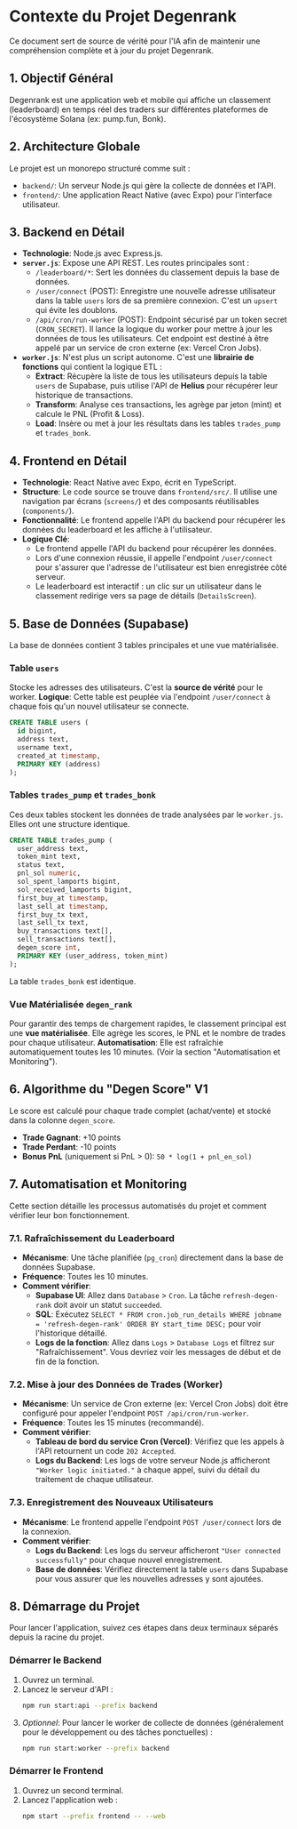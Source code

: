 # Contexte du Projet Degenrank

Ce document sert de source de vérité pour l'IA afin de maintenir une compréhension complète et à jour du projet Degenrank.

## 1. Objectif Général

Degenrank est une application web et mobile qui affiche un classement (leaderboard) en temps réel des traders sur différentes plateformes de l'écosystème Solana (ex: pump.fun, Bonk).

## 2. Architecture Globale

Le projet est un monorepo structuré comme suit :
- `backend/`: Un serveur Node.js qui gère la collecte de données et l'API.
- `frontend/`: Une application React Native (avec Expo) pour l'interface utilisateur.

## 3. Backend en Détail

- **Technologie**: Node.js avec Express.js.
- **`server.js`**: Expose une API REST. Les routes principales sont :
    - `/leaderboard/*`: Sert les données du classement depuis la base de données.
    - `/user/connect` (POST): Enregistre une nouvelle adresse utilisateur dans la table `users` lors de sa première connexion. C'est un `upsert` qui évite les doublons.
    - `/api/cron/run-worker` (POST): Endpoint sécurisé par un token secret (`CRON_SECRET`). Il lance la logique du worker pour mettre à jour les données de tous les utilisateurs. Cet endpoint est destiné à être appelé par un service de cron externe (ex: Vercel Cron Jobs).
- **`worker.js`**: N'est plus un script autonome. C'est une **librairie de fonctions** qui contient la logique ETL :
    - **Extract**: Récupère la liste de tous les utilisateurs depuis la table `users` de Supabase, puis utilise l'API de **Helius** pour récupérer leur historique de transactions.
    - **Transform**: Analyse ces transactions, les agrège par jeton (mint) et calcule le PNL (Profit & Loss).
    - **Load**: Insère ou met à jour les résultats dans les tables `trades_pump` et `trades_bonk`.

## 4. Frontend en Détail

- **Technologie**: React Native avec Expo, écrit en TypeScript.
- **Structure**: Le code source se trouve dans `frontend/src/`. Il utilise une navigation par écrans (`screens/`) et des composants réutilisables (`components/`).
- **Fonctionnalité**: Le frontend appelle l'API du backend pour récupérer les données du leaderboard et les affiche à l'utilisateur.
- **Logique Clé**: 
    - Le frontend appelle l'API du backend pour récupérer les données.
    - Lors d'une connexion réussie, il appelle l'endpoint `/user/connect` pour s'assurer que l'adresse de l'utilisateur est bien enregistrée côté serveur.
    - Le leaderboard est interactif : un clic sur un utilisateur dans le classement redirige vers sa page de détails (`DetailsScreen`).

## 5. Base de Données (Supabase)

La base de données contient 3 tables principales et une vue matérialisée.

### Table `users`
Stocke les adresses des utilisateurs. C'est la **source de vérité** pour le worker.
**Logique**: Cette table est peuplée via l'endpoint `/user/connect` à chaque fois qu'un nouvel utilisateur se connecte.

```sql
CREATE TABLE users (
  id bigint,
  address text,
  username text,
  created_at timestamp,
  PRIMARY KEY (address)
);
```

### Tables `trades_pump` et `trades_bonk`
Ces deux tables stockent les données de trade analysées par le `worker.js`. Elles ont une structure identique.

```sql
CREATE TABLE trades_pump (
  user_address text,
  token_mint text,
  status text,
  pnl_sol numeric,
  sol_spent_lamports bigint,
  sol_received_lamports bigint,
  first_buy_at timestamp,
  last_sell_at timestamp,
  first_buy_tx text,
  last_sell_tx text,
  buy_transactions text[],
  sell_transactions text[],
  degen_score int,
  PRIMARY KEY (user_address, token_mint)
);
```
La table `trades_bonk` est identique. 

### Vue Matérialisée `degen_rank`
Pour garantir des temps de chargement rapides, le classement principal est une **vue matérialisée**. Elle agrège les scores, le PNL et le nombre de trades pour chaque utilisateur.
**Automatisation**: Elle est rafraîchie automatiquement toutes les 10 minutes. (Voir la section "Automatisation et Monitoring").

## 6. Algorithme du "Degen Score" V1
Le score est calculé pour chaque trade complet (achat/vente) et stocké dans la colonne `degen_score`.
- **Trade Gagnant**: +10 points
- **Trade Perdant**: -10 points
- **Bonus PnL** (uniquement si PnL > 0): `50 * log(1 + pnl_en_sol)`

## 7. Automatisation et Monitoring

Cette section détaille les processus automatisés du projet et comment vérifier leur bon fonctionnement.

### 7.1. Rafraîchissement du Leaderboard
- **Mécanisme**: Une tâche planifiée (`pg_cron`) directement dans la base de données Supabase.
- **Fréquence**: Toutes les 10 minutes.
- **Comment vérifier**:
    - **Supabase UI**: Allez dans `Database` > `Cron`. La tâche `refresh-degen-rank` doit avoir un statut `succeeded`.
    - **SQL**: Exécutez `SELECT * FROM cron.job_run_details WHERE jobname = 'refresh-degen-rank' ORDER BY start_time DESC;` pour voir l'historique détaillé.
    - **Logs de la fonction**: Allez dans `Logs` > `Database Logs` et filtrez sur "Rafraîchissement". Vous devriez voir les messages de début et de fin de la fonction.

### 7.2. Mise à jour des Données de Trades (Worker)
- **Mécanisme**: Un service de Cron externe (ex: Vercel Cron Jobs) doit être configuré pour appeler l'endpoint `POST /api/cron/run-worker`.
- **Fréquence**: Toutes les 15 minutes (recommandé).
- **Comment vérifier**:
    - **Tableau de bord du service Cron (Vercel)**: Vérifiez que les appels à l'API retournent un code `202 Accepted`.
    - **Logs du Backend**: Les logs de votre serveur Node.js afficheront `"Worker logic initiated."` à chaque appel, suivi du détail du traitement de chaque utilisateur.

### 7.3. Enregistrement des Nouveaux Utilisateurs
- **Mécanisme**: Le frontend appelle l'endpoint `POST /user/connect` lors de la connexion.
- **Comment vérifier**:
    - **Logs du Backend**: Les logs du serveur afficheront `"User connected successfully"` pour chaque nouvel enregistrement.
    - **Base de données**: Vérifiez directement la table `users` dans Supabase pour vous assurer que les nouvelles adresses y sont ajoutées.

## 8. Démarrage du Projet

Pour lancer l'application, suivez ces étapes dans deux terminaux séparés depuis la racine du projet.

### Démarrer le Backend

1.  Ouvrez un terminal.
2.  Lancez le serveur d'API :
    ```bash
    npm run start:api --prefix backend
    ```
3.  *Optionnel*: Pour lancer le worker de collecte de données (généralement pour le développement ou des tâches ponctuelles) :
    ```bash
    npm run start:worker --prefix backend
    ```

### Démarrer le Frontend

1.  Ouvrez un second terminal.
2.  Lancez l'application web :
    ```bash
    npm start --prefix frontend -- --web
    ``` 